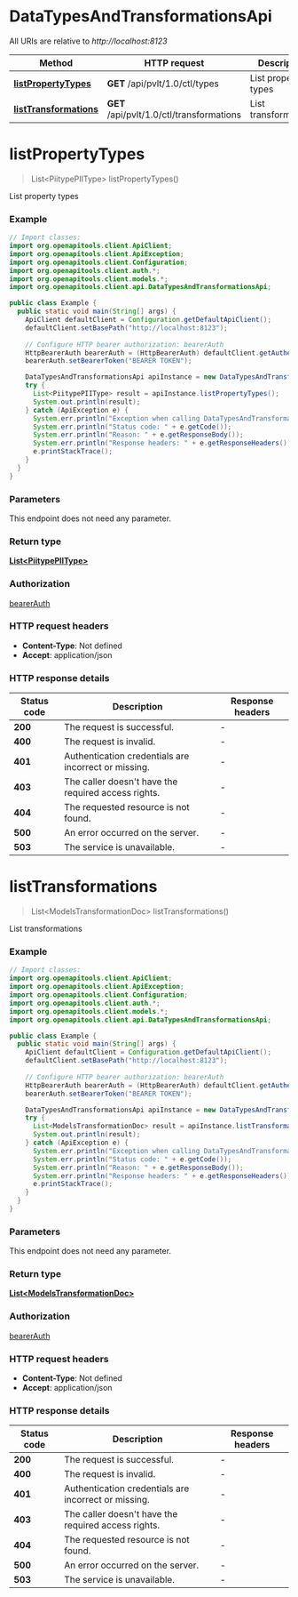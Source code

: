# DataTypesAndTransformationsApi

All URIs are relative to *http://localhost:8123*

| Method | HTTP request | Description |
|------------- | ------------- | -------------|
| [**listPropertyTypes**](DataTypesAndTransformationsApi.md#listPropertyTypes) | **GET** /api/pvlt/1.0/ctl/types | List property types |
| [**listTransformations**](DataTypesAndTransformationsApi.md#listTransformations) | **GET** /api/pvlt/1.0/ctl/transformations | List transformations |


<a name="listPropertyTypes"></a>
# **listPropertyTypes**
> List&lt;PiitypePIIType&gt; listPropertyTypes()

List property types

### Example
```java
// Import classes:
import org.openapitools.client.ApiClient;
import org.openapitools.client.ApiException;
import org.openapitools.client.Configuration;
import org.openapitools.client.auth.*;
import org.openapitools.client.models.*;
import org.openapitools.client.api.DataTypesAndTransformationsApi;

public class Example {
  public static void main(String[] args) {
    ApiClient defaultClient = Configuration.getDefaultApiClient();
    defaultClient.setBasePath("http://localhost:8123");
    
    // Configure HTTP bearer authorization: bearerAuth
    HttpBearerAuth bearerAuth = (HttpBearerAuth) defaultClient.getAuthentication("bearerAuth");
    bearerAuth.setBearerToken("BEARER TOKEN");

    DataTypesAndTransformationsApi apiInstance = new DataTypesAndTransformationsApi(defaultClient);
    try {
      List<PiitypePIIType> result = apiInstance.listPropertyTypes();
      System.out.println(result);
    } catch (ApiException e) {
      System.err.println("Exception when calling DataTypesAndTransformationsApi#listPropertyTypes");
      System.err.println("Status code: " + e.getCode());
      System.err.println("Reason: " + e.getResponseBody());
      System.err.println("Response headers: " + e.getResponseHeaders());
      e.printStackTrace();
    }
  }
}
```

### Parameters
This endpoint does not need any parameter.

### Return type

[**List&lt;PiitypePIIType&gt;**](PiitypePIIType.md)

### Authorization

[bearerAuth](../README.md#bearerAuth)

### HTTP request headers

 - **Content-Type**: Not defined
 - **Accept**: application/json

### HTTP response details
| Status code | Description | Response headers |
|-------------|-------------|------------------|
| **200** | The request is successful. |  -  |
| **400** | The request is invalid. |  -  |
| **401** | Authentication credentials are incorrect or missing. |  -  |
| **403** | The caller doesn&#39;t have the required access rights. |  -  |
| **404** | The requested resource is not found. |  -  |
| **500** | An error occurred on the server. |  -  |
| **503** | The service is unavailable. |  -  |

<a name="listTransformations"></a>
# **listTransformations**
> List&lt;ModelsTransformationDoc&gt; listTransformations()

List transformations

### Example
```java
// Import classes:
import org.openapitools.client.ApiClient;
import org.openapitools.client.ApiException;
import org.openapitools.client.Configuration;
import org.openapitools.client.auth.*;
import org.openapitools.client.models.*;
import org.openapitools.client.api.DataTypesAndTransformationsApi;

public class Example {
  public static void main(String[] args) {
    ApiClient defaultClient = Configuration.getDefaultApiClient();
    defaultClient.setBasePath("http://localhost:8123");
    
    // Configure HTTP bearer authorization: bearerAuth
    HttpBearerAuth bearerAuth = (HttpBearerAuth) defaultClient.getAuthentication("bearerAuth");
    bearerAuth.setBearerToken("BEARER TOKEN");

    DataTypesAndTransformationsApi apiInstance = new DataTypesAndTransformationsApi(defaultClient);
    try {
      List<ModelsTransformationDoc> result = apiInstance.listTransformations();
      System.out.println(result);
    } catch (ApiException e) {
      System.err.println("Exception when calling DataTypesAndTransformationsApi#listTransformations");
      System.err.println("Status code: " + e.getCode());
      System.err.println("Reason: " + e.getResponseBody());
      System.err.println("Response headers: " + e.getResponseHeaders());
      e.printStackTrace();
    }
  }
}
```

### Parameters
This endpoint does not need any parameter.

### Return type

[**List&lt;ModelsTransformationDoc&gt;**](ModelsTransformationDoc.md)

### Authorization

[bearerAuth](../README.md#bearerAuth)

### HTTP request headers

 - **Content-Type**: Not defined
 - **Accept**: application/json

### HTTP response details
| Status code | Description | Response headers |
|-------------|-------------|------------------|
| **200** | The request is successful. |  -  |
| **400** | The request is invalid. |  -  |
| **401** | Authentication credentials are incorrect or missing. |  -  |
| **403** | The caller doesn&#39;t have the required access rights. |  -  |
| **404** | The requested resource is not found. |  -  |
| **500** | An error occurred on the server. |  -  |
| **503** | The service is unavailable. |  -  |


